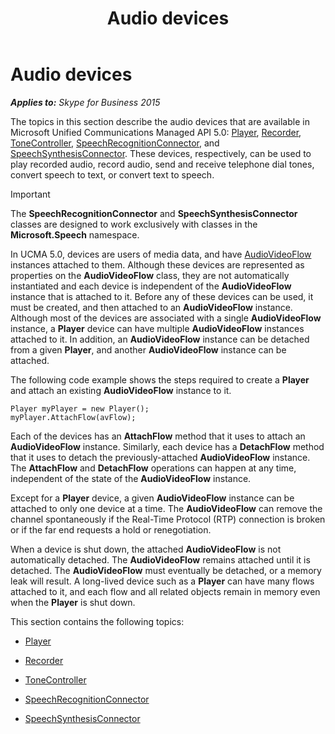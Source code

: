﻿---
title: Audio devices
TOCTitle: Audio devices
ms:assetid: e8820e34-eadb-42c5-bbc5-b8c8ccb7671f
ms:mtpsurl: https://msdn.microsoft.com/en-us/library/Dn466031(v=office.16)
ms:contentKeyID: 65239972
ms.date: 07/27/2015
mtps_version: v=office.16
---

# Audio devices


_**Applies to:** Skype for Business 2015_

The topics in this section describe the audio devices that are available in Microsoft Unified Communications Managed API 5.0: [Player](https://msdn.microsoft.com/en-us/library/hh349780\(v=office.16\)), [Recorder](https://msdn.microsoft.com/en-us/library/hh381624\(v=office.16\)), [ToneController](https://msdn.microsoft.com/en-us/library/hh349643\(v=office.16\)), [SpeechRecognitionConnector](https://msdn.microsoft.com/en-us/library/hh383253\(v=office.16\)), and [SpeechSynthesisConnector](https://msdn.microsoft.com/en-us/library/hh349773\(v=office.16\)). These devices, respectively, can be used to play recorded audio, record audio, send and receive telephone dial tones, convert speech to text, or convert text to speech.


> [!IMPORTANT]
> <P>The <STRONG>SpeechRecognitionConnector</STRONG> and <STRONG>SpeechSynthesisConnector</STRONG> classes are designed to work exclusively with classes in the <STRONG>Microsoft.Speech</STRONG> namespace.</P>



In UCMA 5.0, devices are users of media data, and have [AudioVideoFlow](https://msdn.microsoft.com/en-us/library/hh383533\(v=office.16\)) instances attached to them. Although these devices are represented as properties on the **AudioVideoFlow** class, they are not automatically instantiated and each device is independent of the **AudioVideoFlow** instance that is attached to it. Before any of these devices can be used, it must be created, and then attached to an **AudioVideoFlow** instance. Although most of the devices are associated with a single **AudioVideoFlow** instance, a **Player** device can have multiple **AudioVideoFlow** instances attached to it. In addition, an **AudioVideoFlow** instance can be detached from a given **Player**, and another **AudioVideoFlow** instance can be attached.

The following code example shows the steps required to create a **Player** and attach an existing **AudioVideoFlow** instance to it.

    Player myPlayer = new Player();
    myPlayer.AttachFlow(avFlow);

Each of the devices has an **AttachFlow** method that it uses to attach an **AudioVideoFlow** instance. Similarly, each device has a **DetachFlow** method that it uses to detach the previously-attached **AudioVideoFlow** instance. The **AttachFlow** and **DetachFlow** operations can happen at any time, independent of the state of the **AudioVideoFlow** instance.

Except for a **Player** device, a given **AudioVideoFlow** instance can be attached to only one device at a time. The **AudioVideoFlow** can remove the channel spontaneously if the Real-Time Protocol (RTP) connection is broken or if the far end requests a hold or renegotiation.

When a device is shut down, the attached **AudioVideoFlow** is not automatically detached. The **AudioVideoFlow** remains attached until it is detached. The **AudioVideoFlow** must eventually be detached, or a memory leak will result. A long-lived device such as a **Player** can have many flows attached to it, and each flow and all related objects remain in memory even when the **Player** is shut down.

This section contains the following topics:

  - [Player](player.md)

  - [Recorder](recorder.md)

  - [ToneController](tonecontroller.md)

  - [SpeechRecognitionConnector](speechrecognitionconnector.md)

  - [SpeechSynthesisConnector](speechsynthesisconnector.md)

